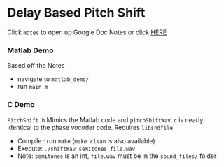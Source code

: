 # Delay Based Pitch Shift
Click `Notes` to open up Google Doc Notes or click [HERE](https://docs.google.com/document/d/1LKrE6UvQ-VAJaBaG3KGaZTO_FA2HJm6xwDNvDgaG8XE/edit#)
### Matlab Demo
Based off the Notes
* navigate to  `matlab_demo/`
* run `main.m`

### C Demo
`PitchShift.h` Mimics the Matlab code and `pitchShiftWav.c` is nearly identical to the phase vocoder code. Requires `libsndfile`
* Compile : run `make` (`make clean` is also available)
* Execute:  `./shiftWav semitones file.wav`
* Note: `semitones` is an int, `file.wav` must be in the `sound_files/` folder
